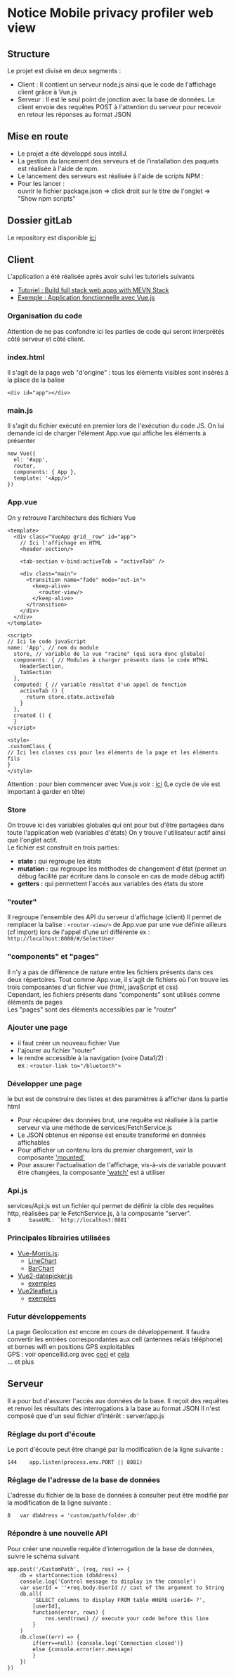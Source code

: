 # Notice Mobile privacy profiler web view

## Structure
Le projet est divisé en deux segments :
- Client :
Il contient un serveur node.js ainsi que le code de l'affichage client grâce à Vue.js
- Serveur :
Il est le seul point de jonction avec la base de données. Le client envoie des requêtes POST à l'attention du serveur pour recevoir en retour les réponses au format JSON

## Mise en route
* Le projet a été développé sous intelIJ.
* La gestion du lancement des serveurs et de l'installation des paquets est réalisée à l'aide de npm.
* Le lancement des serveurs est réalisée à l'aide de scripts NPM :
* Pour les lancer : <br/>
 ouvrir le fichier package.json => click droit sur le titre de l'onglet => "Show npm scripts"

## Dossier gitLab
Le repository est disponible [ici](https://gitlab.inria.fr/mobile-privacy-profiler/MobilePrivacyProfilerWebView)
## Client
L'application a été réalisée après avoir suivi les tutoriels suivants

- [Tutoriel : Build full stack web apps with MEVN Stack](https://medium.com/@anaida07/mevn-stack-application-part-1-3a27b61dcae0)
- [Exemple : Application fonctionnelle avec Vue.js](https://github.com/mazipan/chucknorris/blob/master/README.md)

### Organisation du code
Attention de ne pas confondre ici les parties de code qui seront interprétés côté serveur et côté client.

### index.html

Il s'agit de la page web "d'origine" : tous les éléments visibles sont insérés à la place de la balise

````
<div id="app"></div>
````
### main.js

Il s'agit du fichier exécuté en premier lors de l'exécution du code JS.
On lui demande ici de charger l'élément App.vue qui affiche les éléments à présenter

````
new Vue({
  el: '#app',
  router,
  components: { App },
  template: '<App/>'
})
````

### App.vue

On y retrouve l'architecture des fichiers Vue 

````
<template>
  <div class="VueApp grid__row" id="app">
    // Ici l'affichage en HTML 
    <header-section/>
    
    <tab-section v-bind:activeTab = "activeTab" />

    <div class="main">
      <transition name="fade" mode="out-in">
        <keep-alive>
          <router-view/>
        </keep-alive>
      </transition>
    </div>
  </div>
</template>

<script>
// Ici le code javaScript
name: 'App', // nom du module
  store, // variable de la vue "racine" (qui sera donc globale)
  components: { // Modules à charger présents dans le code HTMAL
    HeaderSection,
    TabSection
  },
  computed: { // variable résultat d'un appel de fonction
    activeTab () {
      return store.state.activeTab
    }
  },
  created () {
  }
</script>

<style>
.customClass {
// Ici les classes css pour les éléments de la page et les éléments fils
}
</style>

````

Attention : pour bien commencer avec Vue.js voir : [ici](https://fr.vuejs.org/v2/guide/instance.html#Diagramme-du-cycle-de-vie)
(Le cycle de vie est important à garder en tête)
### Store
On trouve ici des variables globales qui ont pour but d'être partagées dans toute l'application web (variables d'états)
On y trouve l'utilisateur actif ainsi que l'onglet actif.
<br/> Le fichier est construit en trois parties:
- **state :** qui regroupe les états
- **mutation :** qui regroupe les méthodes de changement d'état (permet un débug facilité par écriture dans la console en cas de mode débug actif)
- **getters :** qui permettent l'accès aux variables des états du store
### "router"
Il regroupe l'ensemble des API du serveur d'affichage (client)
Il permet de remplacer la balise : ````<router-view/>```` de App.vue par une vue définie ailleurs (cf import) lors de l'appel d'une url différente ex : ````http://localhost:8080/#/SelectUser```` 
### "components" et "pages"
 Il n'y a pas de différence de nature entre les fichiers présents dans ces deux répertoires.
 Tout comme App.vue, il s'agit de fichiers où l'on trouve les trois composantes d'un fichier vue (html, javaScript et css)
 <br/>Cependant, les fichiers présents dans "components" sont utilisés comme éléments de pages
 <br/>Les "pages" sont des éléments accessibles par le "router"
### Ajouter une page
- il faut créer un nouveau fichier Vue
- l'ajourer au fichier "router"
- le rendre accessible à la navigation (voire Data1/2) : <br/>ex : ````<router-link to="/bluetooth">````
### Développer une page
le but est de construire des listes et des paramètres à afficher dans la partie html
 - Pour récupérer des données brut, une requête est réalisée à la partie serveur via une méthode de services/FetchService.js
 - Le JSON obtenus en réponse est ensuite transformé en données affichables
 - Pour afficher un contenu lors du premier chargement, voir la composante ['mounted'](https://fr.vuejs.org/v2/api/#mounted)
 - Pour assurer l'actualisation de l'affichage, vis-à-vis de variable pouvant être changées, la composante ['watch'](https://fr.vuejs.org/v2/api/#watch) est à utiliser
### Api.js
services/Api.js est un fichier qui permet de définir la cible des requêtes http, réalisées par le FetchService.js, à la composante "server".
<br/>```` 8      baseURL: `http://localhost:8081`  ````
### Principales librairies utilisées
 - [Vue-Morris.js](https://github.com/bbonnin/vue-morris):
    - [LineChart](https://morrisjs.github.io/morris.js/lines.html)
    - [BarChart](https://morrisjs.github.io/morris.js/bars.html)
 - [Vue2-datepicker.js](https://www.npmjs.com/package/vue2-datepicker/v/1.4.1)
    - [exemples](https://mengxiong10.github.io/vue2-datepicker/demo/index.html)
 - [Vue2leaflet.js](https://github.com/KoRiGaN/Vue2Leaflet)
    - [exemples](https://korigan.github.io/Vue2Leaflet/) 
### Futur développements
La page Geolocation est encore en cours de développement.
Il faudra convertir les entrées correspondantes aux cell (antennes relais téléphone) et bornes wifi en positions GPS exploitables
<br/>GPS : voir opencellid.org avec [ceci](http://wiki.opencellid.org/wiki/API) et [cela](https://www.opencellid.org/#zoom=16&lat=48.16751&lon=-1.57774)
<br/> ... et plus
## Serveur
Il a pour but d'assurer l'accès aux données de la base. Il reçoit des requêtes et renvoi les résultats des interrogations à la base au format JSON
Il n'est composé que d'un seul fichier d'intérêt : server/app.js

### Réglage du port d'écoute
Le port d'écoute peut être changé par la modification de la ligne suivante :
````
144    app.listen(process.env.PORT || 8081)
````
### Réglage de l'adresse de la base de données
L'adresse du fichier de la base de données à consulter peut être modifié par la modification de la ligne suivante :
````
8   var dbAdress = 'custom/path/folder.db'
````
### Répondre à une nouvelle API
Pour créer une nouvelle requête d'interrogation de la base de données, suivre le schéma suivant
````
app.post('/CustomPath', (req, res) => {
    db = startConnection (dbAdress)
    console.log('Control message to display in the console')
    var userId = ''+req.body.UserId // cast of the argument to String
    db.all(
        'SELECT columns to display FROM table WHERE userId= ?',
        [userId],
        function(error, rows) {
            res.send(rows) // execute your code before this line
        }
    )
    db.close((err) => {
        if(err==null) {console.log('Connection closed')}
        else {console.error(err.message)
        }
    })
})
````
